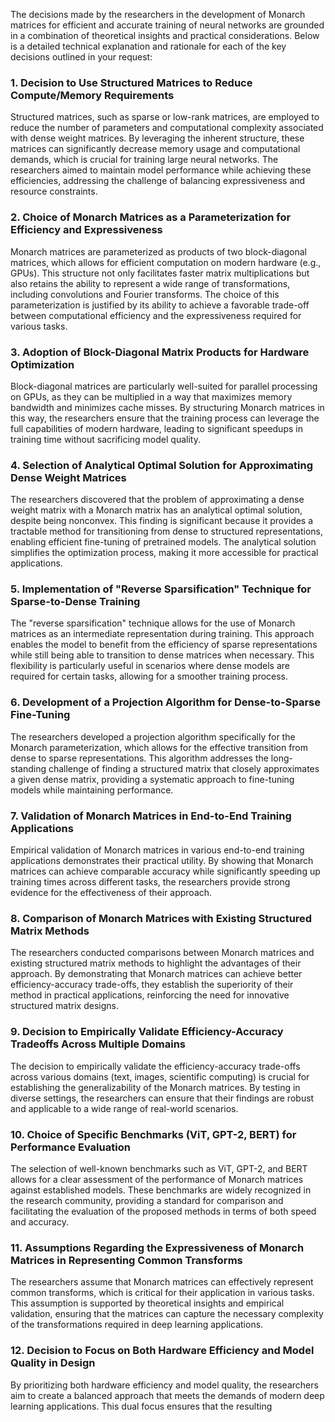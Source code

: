 The decisions made by the researchers in the development of Monarch matrices for efficient and accurate training of neural networks are grounded in a combination of theoretical insights and practical considerations. Below is a detailed technical explanation and rationale for each of the key decisions outlined in your request:

### 1. Decision to Use Structured Matrices to Reduce Compute/Memory Requirements
Structured matrices, such as sparse or low-rank matrices, are employed to reduce the number of parameters and computational complexity associated with dense weight matrices. By leveraging the inherent structure, these matrices can significantly decrease memory usage and computational demands, which is crucial for training large neural networks. The researchers aimed to maintain model performance while achieving these efficiencies, addressing the challenge of balancing expressiveness and resource constraints.

### 2. Choice of Monarch Matrices as a Parameterization for Efficiency and Expressiveness
Monarch matrices are parameterized as products of two block-diagonal matrices, which allows for efficient computation on modern hardware (e.g., GPUs). This structure not only facilitates faster matrix multiplications but also retains the ability to represent a wide range of transformations, including convolutions and Fourier transforms. The choice of this parameterization is justified by its ability to achieve a favorable trade-off between computational efficiency and the expressiveness required for various tasks.

### 3. Adoption of Block-Diagonal Matrix Products for Hardware Optimization
Block-diagonal matrices are particularly well-suited for parallel processing on GPUs, as they can be multiplied in a way that maximizes memory bandwidth and minimizes cache misses. By structuring Monarch matrices in this way, the researchers ensure that the training process can leverage the full capabilities of modern hardware, leading to significant speedups in training time without sacrificing model quality.

### 4. Selection of Analytical Optimal Solution for Approximating Dense Weight Matrices
The researchers discovered that the problem of approximating a dense weight matrix with a Monarch matrix has an analytical optimal solution, despite being nonconvex. This finding is significant because it provides a tractable method for transitioning from dense to structured representations, enabling efficient fine-tuning of pretrained models. The analytical solution simplifies the optimization process, making it more accessible for practical applications.

### 5. Implementation of "Reverse Sparsification" Technique for Sparse-to-Dense Training
The "reverse sparsification" technique allows for the use of Monarch matrices as an intermediate representation during training. This approach enables the model to benefit from the efficiency of sparse representations while still being able to transition to dense matrices when necessary. This flexibility is particularly useful in scenarios where dense models are required for certain tasks, allowing for a smoother training process.

### 6. Development of a Projection Algorithm for Dense-to-Sparse Fine-Tuning
The researchers developed a projection algorithm specifically for the Monarch parameterization, which allows for the effective transition from dense to sparse representations. This algorithm addresses the long-standing challenge of finding a structured matrix that closely approximates a given dense matrix, providing a systematic approach to fine-tuning models while maintaining performance.

### 7. Validation of Monarch Matrices in End-to-End Training Applications
Empirical validation of Monarch matrices in various end-to-end training applications demonstrates their practical utility. By showing that Monarch matrices can achieve comparable accuracy while significantly speeding up training times across different tasks, the researchers provide strong evidence for the effectiveness of their approach.

### 8. Comparison of Monarch Matrices with Existing Structured Matrix Methods
The researchers conducted comparisons between Monarch matrices and existing structured matrix methods to highlight the advantages of their approach. By demonstrating that Monarch matrices can achieve better efficiency-accuracy trade-offs, they establish the superiority of their method in practical applications, reinforcing the need for innovative structured matrix designs.

### 9. Decision to Empirically Validate Efficiency-Accuracy Tradeoffs Across Multiple Domains
The decision to empirically validate the efficiency-accuracy trade-offs across various domains (text, images, scientific computing) is crucial for establishing the generalizability of the Monarch matrices. By testing in diverse settings, the researchers can ensure that their findings are robust and applicable to a wide range of real-world scenarios.

### 10. Choice of Specific Benchmarks (ViT, GPT-2, BERT) for Performance Evaluation
The selection of well-known benchmarks such as ViT, GPT-2, and BERT allows for a clear assessment of the performance of Monarch matrices against established models. These benchmarks are widely recognized in the research community, providing a standard for comparison and facilitating the evaluation of the proposed methods in terms of both speed and accuracy.

### 11. Assumptions Regarding the Expressiveness of Monarch Matrices in Representing Common Transforms
The researchers assume that Monarch matrices can effectively represent common transforms, which is critical for their application in various tasks. This assumption is supported by theoretical insights and empirical validation, ensuring that the matrices can capture the necessary complexity of the transformations required in deep learning applications.

### 12. Decision to Focus on Both Hardware Efficiency and Model Quality in Design
By prioritizing both hardware efficiency and model quality, the researchers aim to create a balanced approach that meets the demands of modern deep learning applications. This dual focus ensures that the resulting